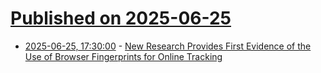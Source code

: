 # [Published on 2025-06-25](index.md)

* [2025-06-25, 17:30:00](https://soylentnews.org/article.pl?sid=25/06/24/1256227&from=rss) - [New Research Provides First Evidence of the Use of Browser Fingerprints for Online Tracking](https://soylentnews.org/article.pl?sid=25/06/24/1256227&from=rss)
